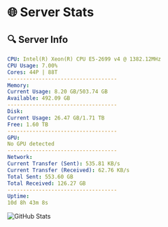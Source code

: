 # 🌐 Server Stats
## 🔍 Server Info
```yaml
CPU: Intel(R) Xeon(R) CPU E5-2699 v4 @ 1382.12MHz
CPU Usage: 7.00%
Cores: 44P | 88T
-----------------------------------
Memory:
Current Usage: 8.20 GB/503.74 GB
Available: 492.09 GB
-----------------------------------
Disk:
Current Usage: 26.47 GB/1.71 TB
Free: 1.60 TB
-----------------------------------
GPU:
No GPU detected
-----------------------------------
Network:
Current Transfer (Sent): 535.81 KB/s
Current Transfer (Received): 62.76 KB/s
Total Sent: 553.60 GB
Total Received: 126.27 GB
-----------------------------------
Uptime:
10d 8h 43m 8s
```
![GitHub Stats](https://img.shields.io/badge/Updated-2025-04-30_01:51:56-blue)